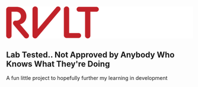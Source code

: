 [![RVLT Labs Logo](https://raw.githubusercontent.com/RVLT-Labs/.github/refs/heads/main/profile/assets/textLogo.svg 'RVLT Labs Logo')](https://rvlt.app)

## Lab Tested.. Not Approved by Anybody Who Knows What They're Doing

A fun little project to hopefully further my learning in development
